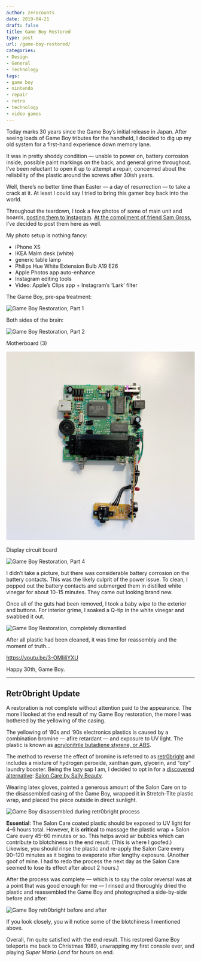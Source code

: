 ```yaml
---
author: zerocounts
date: 2019-04-21
draft: false
title: Game Boy Restored
type: post
url: /game-boy-restored/
categories:
- Design
- General
- Technology
tags:
- game boy
- nintendo
- repair
- retro
- technology
- video games
---
```


Today marks 30 years since the Game Boy’s initial release in Japan. After seeing loads of Game Boy tributes for the handheld, I decided to dig up my old system for a first-hand experience down memory lane.

It was in pretty shoddy condition — unable to power on, battery corrosion inside, possible paint markings on the back, and general grime throughout. I’ve been reluctant to open it up to attempt a repair, concerned about the reliability of the plastic around the screws after 30ish years.

Well, there’s no better time than Easter — a day of resurrection — to take a crack at it. At least I could say I tried to bring this gamer boy back into the world.

Throughout the teardown, I took a few photos of some of main unit and boards, [posting them to Instagram](https://www.instagram.com/_kylestarr/). [At the compliment of friend Sam Gross](https://twitter.com/samthegeek/status/1120087746993721345?s=21), I’ve decided to post them here as well.

My photo setup is nothing fancy:

- iPhone XS
- IKEA Malm desk (white)
- generic table lamp
- Philips Hue White Extension Bulb A19 E26
- Apple Photos app auto-enhance
- Instagram editing tools
- Video: Apple’s Clips app + Instagram’s ‘Lark’ filter

The Game Boy, pre-spa treatment:

![Game Boy Restoration, Part 1](/game-boy-restoration-1.jpeg)

Both sides of the brain:

![Game Boy Restoration, Part 2](/game-boy-restoration-2.jpeg)

Motherboard (3)

![Game Boy Restoration, Part 3](game-boy-restoration-3.jpeg)

Display circuit board

![Game Boy Restoration, Part 4](/game-boy-restoration-4.jpeg)

I didn’t take a picture, but there was considerable battery corrosion on the battery contacts. This was the likely culprit of the power issue. To clean, I popped out the battery contacts and submerged them in distilled white vinegar for about 10–15 minutes. They came out looking brand new.

Once all of the guts had been removed, I took a baby wipe to the exterior and buttons. For interior grime, I soaked a Q-tip in the white vinegar and swabbed it out.

![Game Boy Restoration, completely dismantled](/game-boy-restoration-dismantled.jpeg)

After all plastic had been cleaned, it was time for reassembly and the moment of truth…

https://youtu.be/3-OMIiliYXU

Happy 30th, Game Boy.

---

## Retr0bright Update

A restoration is not complete without attention paid to the appearance. The more I looked at the end result of my Game Boy restoration, the more I was bothered by the yellowing of the casing.

The yellowing of ‘80s and ‘90s electronics plastics is caused by a combination bromine — afire retardant — and exposure to UV light. The plastic is known as [acrylonitrile butadiene styrene, or ABS](https://en.m.wikipedia.org/wiki/Acrylonitrile_butadiene_styrene).

The method to reverse the effect of bromine is referred to as [retr0bright](http://www.retr0bright.com/) and includes a mixture of hydrogen peroxide, xanthan gum, glycerin, and “oxy” laundry booster. Being the lazy sap I am, I decided to opt in for a [discovered alternative](https://www.howtogeek.com/196687/ask-htg-why-do-old-computers-and-game-consoles-turn-yellow/): [Salon Care by Sally Beauty](https://www.amazon.com/Salon-Care-Creme-Developer-ounce/dp/B004OKDW20/ref=sr_1_2?crid=2OU4M2W3RT7NP&keywords=salon+care+40+volume+creme+developer&qid=1556807644&s=gateway&sprefix=salon+care%2Caps%2C206&sr=8-2).

Wearing latex gloves, painted a generous amount of the Salon Care on to the disassembled casing of the Game Boy, wrapped it in Stretch-Tite plastic wrap, and placed the piece outside in direct sunlight.

![Game Boy disassembled during retr0bright process](/game-boy-restoration-dismantled-retr0brite.jpeg)

**Essential**: The Salon Care coated plastic should be exposed to UV light for 4–6 hours total. However, it is **critical** to massage the plastic wrap + Salon Care every 45–60 minutes or so. This helps avoid air bubbles which can contribute to blotchiness in the end result. (This is where I goofed.) Likewise, you should rinse the plastic and re-apply the Salon Care every 90–120 minutes as it begins to evaporate after lengthy exposure. (Another goof of mine. I had to redo the process the next day as the Salon Care seemed to lose its effect after about 2 hours.)

After the process was complete — which is to say the color reversal was at a point that was good enough for me — I rinsed and thoroughly dried the plastic and reassembled the Game Boy and photographed a side-by-side before and after:

![Game Boy retr0bright before and after](/game-boy-restoration-before-after.jpeg)

If you look closely, you will notice some of the blotchiness I mentioned above.

Overall, I’m quite satisfied with the end result. This restored Game Boy teleports me back to Christmas 1989, unwrapping my first console ever, and playing _Super Mario Land_ for hours on end.